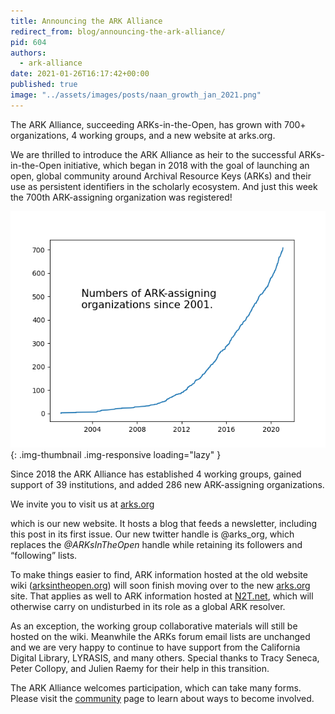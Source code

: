 ```yaml
---
title: Announcing the ARK Alliance
redirect_from: blog/announcing-the-ark-alliance/
pid: 604
authors:
  - ark-alliance
date: 2021-01-26T16:17:42+00:00
published: true
image: "../assets/images/posts/naan_growth_jan_2021.png"
---
```


The ARK Alliance, succeeding ARKs-in-the-Open, has grown with 700+
organizations, 4 working groups, and a new website at arks.org.

<!--more-->

We are thrilled to introduce the ARK Alliance as heir to the successful
ARKs-in-the-Open initiative, which began in 2018 with the goal of launching an
open, global community around Archival Resource Keys (ARKs) and their use as
persistent identifiers in the scholarly ecosystem. And just this week the
700th ARK-assigning organization was registered!

![chart of growth of ARK-assigning organizations since 2001]{: .img-thumbnail .img-responsive  loading="lazy" }

Since 2018 the ARK Alliance has established 4 working groups, gained support
of 39 institutions, and added 286 new ARK-assigning organizations.

We invite you to visit us at [arks.org]

which is our new website. It hosts a blog that feeds a newsletter, including
this post in its first issue. Our new twitter handle is @arks_org, which
replaces the *@ARKsInTheOpen* handle while retaining its followers and
“following” lists.

To make things easier to find, ARK information hosted at the old website wiki
([arksintheopen.org]) will soon finish moving over to the new [arks.org][arks.org] site. That
applies as well to ARK information hosted at [N2T.net], which will otherwise
carry on undisturbed in its role as a global ARK resolver.

As an exception, the working group collaborative materials will still be
hosted on the wiki. Meanwhile the ARKs forum email lists are unchanged and we
are very happy to continue to have support from the California Digital
Library, LYRASIS, and many others. Special thanks to Tracy Seneca, Peter
Collopy, and Julien Raemy for their help in this transition.

The ARK Alliance welcomes participation, which can take many forms. Please
visit the [community] page to learn about ways to become involved.

[chart of growth of ARK-assigning organizations since 2001]: ../../assets/images/posts/naan_growth_jan_2021.png
[arks.org]: https://arks.org
[arksintheopen.org]: https://ARKsInTheOpen.org
[N2T.net]: https://n2t.net
[community]: community.md
